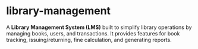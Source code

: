 # library-management
A **Library Management System (LMS)** built to simplify library operations by managing books, users, and transactions. It provides features for book tracking, issuing/returning, fine calculation, and generating reports.   
